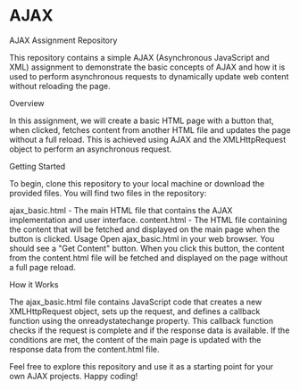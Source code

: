 # AJAX
AJAX Assignment Repository

This repository contains a simple AJAX (Asynchronous JavaScript and XML) assignment to demonstrate the basic concepts of AJAX and how it is used to perform asynchronous requests to dynamically update web content without reloading the page.

Overview

In this assignment, we will create a basic HTML page with a button that, when clicked, fetches content from another HTML file and updates the page without a full reload. This is achieved using AJAX and the XMLHttpRequest object to perform an asynchronous request.

Getting Started

To begin, clone this repository to your local machine or download the provided files. You will find two files in the repository:

ajax_basic.html - The main HTML file that contains the AJAX implementation and user interface.
content.html - The HTML file containing the content that will be fetched and displayed on the main page when the button is clicked.
Usage
Open ajax_basic.html in your web browser. You should see a "Get Content" button. When you click this button, the content from the content.html file will be fetched and displayed on the page without a full page reload.

How it Works

The ajax_basic.html file contains JavaScript code that creates a new XMLHttpRequest object, sets up the request, and defines a callback function using the onreadystatechange property. This callback function checks if the request is complete and if the response data is available. If the conditions are met, the content of the main page is updated with the response data from the content.html file.

Feel free to explore this repository and use it as a starting point for your own AJAX projects. Happy coding!